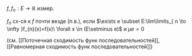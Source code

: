 $f, f_{n}:E\to \mathbb{R}$ измер.

$f_{n}$ сх-ся к $f$ почти везде (п.в.), если $\exists e \subset E:\lim\limits_{ n \to \infty }f_{n}(x)=f(x)\ \forall x \in (E\setminus e)$ и $\mu e=0$

(см. [[Поточечная сходимость функ последовательностей]], [[Равномерная сходимость функ последовательностей]])